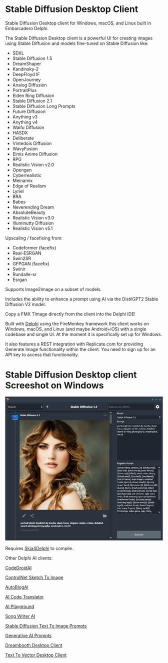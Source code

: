 # Stable Diffusion Desktop Client
Stable Diffusion Desktop client for Windows, macOS, and Linux built in Embarcadero Delphi.

The Stable Diffusion Desktop client is a powerful UI for creating images using Stable Diffusion and models fine-tuned on Stable Diffusion like:

* SDXL
* Stable Diffusion 1.5
* DreamShaper
* Kandinsky-2
* DeepFloyd IF
* OpenJourney
* Analog Diffusion
* PortraitPlus
* Elden Ring Diffusion
* Stable Diffusion 2.1
* Stable Diffusion Long Prompts
* Future Diffusion
* Anything v3
* Anything v4
* Waifu Diffusion
* HASDX
* Deliberate
* Vintedois Diffusion
* WavyFusion
* Eimis Anime Diffusion
* RPG
* Realistic Vision v2.0
* Opengen
* Cyberrealistic
* Meinamix
* Edge of Realism
* Lyriel
* BRA
* Babes
* Neverending Dream
* AbsoluteBeauty
* Realistic Vision v3.0
* Illuminutty Diffusion
* Realistic Vision v5.1

Upscaling / facefixing from:

* Codeformer (facefix)
* Real-ESRGAN
* Swin2SR
* GFPGAN (facefix)
* Swinir
* Rundalle-sr
* Esrgan

Supports Image2Image on a subset of models.

Includes the ability to enhance a prompt using AI via the DistilGPT2 Stable Diffusion V2 model.

Copy a FMX TImage directly from the client into the Delphi IDE!

Built with [Delphi](https://www.embarcadero.com/products/delphi/) using the FireMonkey framework this client works on Windows, macOS, and Linux (and maybe Android+iOS) with a single codebase and single UI. At the moment it is specifically set up for Windows.

It also features a REST integration with Replicate.com for providing Generate Image functionality within the client. You need to sign up for an API key to access that functionality.

# Stable Diffusion Desktop client Screeshot on Windows
![Stable Diffusion Desktop client on Windows](/screenshot.jpg)

Requires [Skia4Delphi](https://github.com/skia4delphi/skia4delphi) to compile.

Other Delphi AI clients:

[CodeDroidAI](https://github.com/FMXExpress/CodeDroidAI)

[ControlNet Sketch To Image](https://github.com/FMXExpress/ControlNet-Sketch-To-Image)

[AutoBlogAI](https://github.com/FMXExpress/AutoBlogAI)

[AI Code Translator](https://github.com/FMXExpress/AI-Code-Translator)

[AI Playground](https://github.com/FMXExpress/AI-Playground-DesktopClient)

[Song Writer AI](https://github.com/FMXExpress/Song-Writer-AI)

[Stable Diffusion Text To Image Prompts](https://github.com/FMXExpress/Stable-Diffusion-Text-To-Image-Prompts)

[Generative AI Prompts](https://github.com/FMXExpress/Generative-AI-Prompts)

[Dreambooth Desktop Client](https://github.com/FMXExpress/DreamBooth-Desktop-Client)

[Text To Vector Desktop Client](https://github.com/FMXExpress/Text-To-Vector-Desktop-Client)
